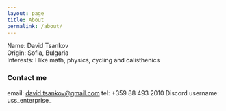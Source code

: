 ```yaml
---
layout: page
title: About
permalink: /about/
---
```

Name: David Tsankov  
Origin: Sofia, Bulgaria  
Interests: I like math, physics, cycling and calisthenics
### Contact me
email: [david.tsankov@gmail.com](mailto:david.tsankov@gmail.com)
tel: +359 88 493 2010
Discord username: uss_enterprise_  
